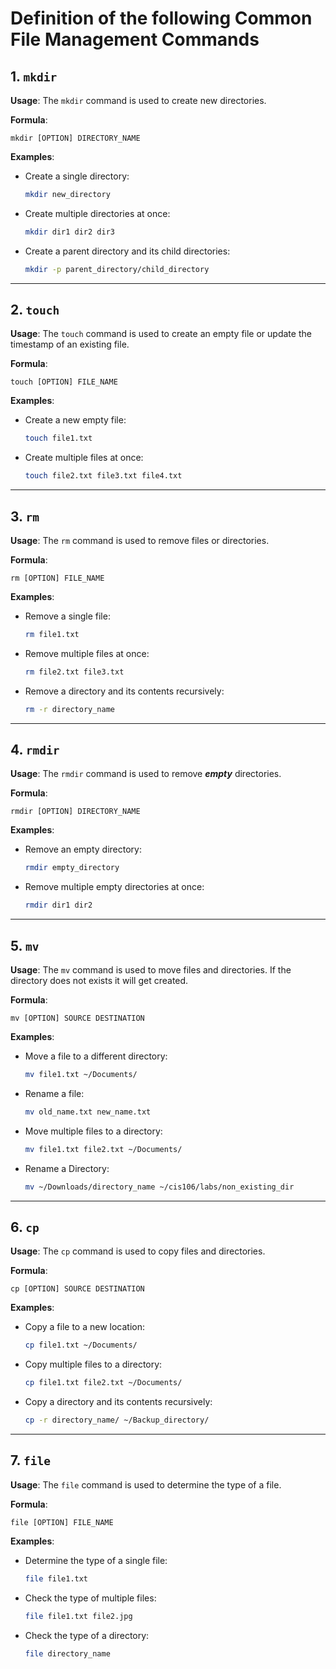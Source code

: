 
# Definition of the following Common File Management Commands

## 1. `mkdir`
**Usage**: The `mkdir` command is used to create new directories.

**Formula**: 
```
mkdir [OPTION] DIRECTORY_NAME
```

**Examples**:
- Create a single directory:
  ```bash
  mkdir new_directory
  ```
- Create multiple directories at once:
  ```bash
  mkdir dir1 dir2 dir3
  ```
- Create a parent directory and its child directories:
  ```bash
  mkdir -p parent_directory/child_directory
  ```

<hr>

## 2. `touch`
**Usage**: The `touch` command is used to create an empty file or update the timestamp of an existing file.

**Formula**: 
```
touch [OPTION] FILE_NAME
```

**Examples**:
- Create a new empty file:
  ```bash
  touch file1.txt
  ```
- Create multiple files at once:
  ```bash
  touch file2.txt file3.txt file4.txt
  ```

<hr>

## 3. `rm`
**Usage**: The `rm` command is used to remove files or directories.

**Formula**: 
```
rm [OPTION] FILE_NAME
```

**Examples**:
- Remove a single file:
  ```bash
  rm file1.txt
  ```
- Remove multiple files at once:
  ```bash
  rm file2.txt file3.txt
  ```
- Remove a directory and its contents recursively:
  ```bash
  rm -r directory_name
  ```

<hr>

## 4. `rmdir`
**Usage**: The `rmdir` command is used to remove ***empty*** directories.

**Formula**: 
```
rmdir [OPTION] DIRECTORY_NAME
```

**Examples**:
- Remove an empty directory:
  ```bash
  rmdir empty_directory
  ```
- Remove multiple empty directories at once:
  ```bash
  rmdir dir1 dir2
  ```

<hr>

## 5. `mv`
**Usage**: The `mv` command is used to move files and directories. If the directory does not exists it will get created.

**Formula**: 
```
mv [OPTION] SOURCE DESTINATION
```

**Examples**:
- Move a file to a different directory:
  ```bash
  mv file1.txt ~/Documents/
  ```
- Rename a file:
  ```bash
  mv old_name.txt new_name.txt
  ```
- Move multiple files to a directory:
  ```bash
  mv file1.txt file2.txt ~/Documents/
  ```
- Rename a Directory:
  ```bash
  mv ~/Downloads/directory_name ~/cis106/labs/non_existing_dir
  ```

<hr>

## 6. `cp`
**Usage**: The `cp` command is used to copy files and directories.

**Formula**: 
```
cp [OPTION] SOURCE DESTINATION
```

**Examples**:
- Copy a file to a new location:
  ```bash
  cp file1.txt ~/Documents/
  ```
- Copy multiple files to a directory:
  ```bash
  cp file1.txt file2.txt ~/Documents/
  ```
- Copy a directory and its contents recursively:
  ```bash
  cp -r directory_name/ ~/Backup_directory/
  ```

<hr>

## 7. `file`
**Usage**: The `file` command is used to determine the type of a file.

**Formula**: 
```
file [OPTION] FILE_NAME
```

**Examples**:
- Determine the type of a single file:
  ```bash
  file file1.txt
  ```
- Check the type of multiple files:
  ```bash
  file file1.txt file2.jpg
  ```
- Check the type of a directory:
  ```bash
  file directory_name
  ```
